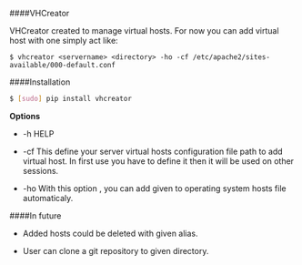 ####VHCreator

VHCreator created to manage virtual hosts. For now you can add virtual host with one simply act like:

    $ vhcreator <servername> <directory> -ho -cf /etc/apache2/sites-available/000-default.conf

####Installation

```bash
$ [sudo] pip install vhcreator
```


**Options**

- -h HELP

- -cf This define your server virtual hosts configuration file path
  to add virtual host. In first use you have to define it then it will be used
  on other sessions.
- -ho With this option , you can add given <servername> to operating system hosts file
      automaticaly.

####In future

- Added hosts could be deleted with given alias.

- User can clone a git repository to given directory.
